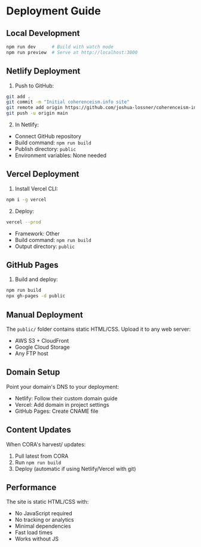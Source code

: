 # Deployment Guide

## Local Development
```bash
npm run dev      # Build with watch mode
npm run preview  # Serve at http://localhost:3000
```

## Netlify Deployment

1. Push to GitHub:
```bash
git add .
git commit -m "Initial coherenceism.info site"
git remote add origin https://github.com/joshua-lossner/coherenceism-info.git
git push -u origin main
```

2. In Netlify:
- Connect GitHub repository
- Build command: `npm run build`
- Publish directory: `public`
- Environment variables: None needed

## Vercel Deployment

1. Install Vercel CLI:
```bash
npm i -g vercel
```

2. Deploy:
```bash
vercel --prod
```
- Framework: Other
- Build command: `npm run build`
- Output directory: `public`

## GitHub Pages

1. Build and deploy:
```bash
npm run build
npx gh-pages -d public
```

## Manual Deployment

The `public/` folder contains static HTML/CSS. Upload it to any web server:
- AWS S3 + CloudFront
- Google Cloud Storage
- Any FTP host

## Domain Setup

Point your domain's DNS to your deployment:
- Netlify: Follow their custom domain guide
- Vercel: Add domain in project settings
- GitHub Pages: Create CNAME file

## Content Updates

When CORA's harvest/ updates:
1. Pull latest from CORA
2. Run `npm run build`
3. Deploy (automatic if using Netlify/Vercel with git)

## Performance

The site is static HTML/CSS with:
- No JavaScript required
- No tracking or analytics
- Minimal dependencies
- Fast load times
- Works without JS